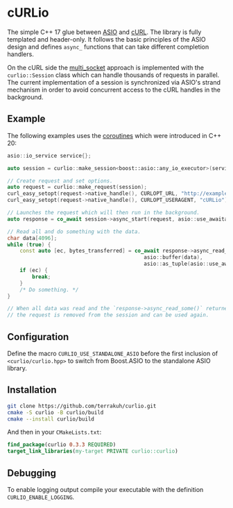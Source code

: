 # cURLio

The simple C++ 17 glue between [ASIO](https://think-async.com/Asio/) and [cURL](https://curl.se/). The library is fully templated and header-only. It follows the basic principles of the ASIO design and defines `async_` functions that can take different completion handlers.

On the cURL side the [multi_socket](https://everything.curl.dev/libcurl/drive/multi-socket) approach is implemented with the `curlio::Session` class which can handle thousands of requests in parallel. The current implementation of a session is synchronized via ASIO's strand mechanism in order to avoid concurrent access to the cURL handles in the background.

## Example

The following examples uses the [coroutines](https://en.cppreference.com/w/cpp/language/coroutines) which were introduced in C++ 20:

```cpp
asio::io_service service{};

auto session = curlio::make_session<boost::asio::any_io_executor>(service.get_executor());

// Create request and set options.
auto request = curlio::make_request(session);
curl_easy_setopt(request->native_handle(), CURLOPT_URL, "http://example.com");
curl_easy_setopt(request->native_handle(), CURLOPT_USERAGENT, "cURLio");

// Launches the request which will then run in the background.
auto response = co_await session->async_start(request, asio::use_awaitable);

// Read all and do something with the data.
char data[4096];
while (true) {
	const auto [ec, bytes_transferred] = co_await response->async_read_some(
	                                        asio::buffer(data), 
	                                        asio::as_tuple(asio::use_awaitable));
	if (ec) {
		break;
	}
	/* Do something. */
}

// When all data was read and the `response->async_read_some()` returned `asio::error::eof`
// the request is removed from the session and can be used again.
```

## Configuration

Define the macro `CURLIO_USE_STANDALONE_ASIO` before the first inclusion of `<curlio/curlio.hpp>` to switch from Boost.ASIO to the standalone ASIO library.

## Installation

```sh
git clone https://github.com/terrakuh/curlio.git
cmake -S curlio -B curlio/build
cmake --install curlio/build
```

And then in your `CMakeLists.txt`:

```cmake
find_package(curlio 0.3.3 REQUIRED)
target_link_libraries(my-target PRIVATE curlio::curlio)
```

## Debugging

To enable logging output compile your executable with the definition `CURLIO_ENABLE_LOGGING`.
